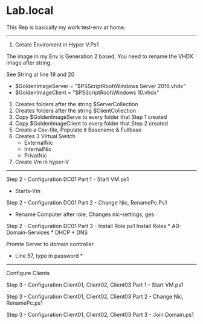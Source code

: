 # Lab.local
This Rep is basically my work test-env at home. 

---------------------------------------------------------------------------------------------

1. Create Enviroment in Hyper V.Ps1
  
  The image in my Env is Generation 2 based, You need to rename the VHDX image after string.
  
  See String at line 19 and 20
  
  * $GoldenImageServer = "$PSScriptRoot\Windows Server 2016.vhdx"
  * $GoldenImageClient = "$PSScriptRoot\Windows 10.vhdx"


   1. Creates folders after the string $ServerCollection
   2. Creates folders after the string $ClientCollection
   3. Copy $GoldenImageServe to every folder that Step 1 created
   4. Copy $GoldenImageClient to every folder that Step 2 created
   5. Create a Csv-file, Populate it Basename & Fullbase
   6. Creates 3 Virtual Switch
      * ExternalNic
      * InternalNic
      * PrivatNic 
   7. Create Vm in hyper-V
  
---------------------------------------------------------------------------------------------
Step 2 - Configuration DC01 Part 1 - Start VM.ps1
* Starts-Vm

Step 2 - Configuration DC01 Part 2 - Change Nic, RenamePc.Ps1
* Rename Computer after role, Changes nic-settings, ges

Step 2 - Configuration DC01 Part 3 - Install Role.ps1
Install Roles
     * AD-Domain-Services
     * DHCP
     * DNS

Promte Server to domain controller
   
* Line 57, type in password *
   
---------------------------------------------------------------------------------------------  
Configure Clients

Step 3 - Configuration Client01, Client02, Client03 Part 1 - Start VM.ps1

Step 3 - Configuration Client01, Client02, Client03 Part 2 - Change Nic, RenamePc.ps1


Step 3 - Configuration Client01, Client02, Client03 Part 3 - Join Domain.ps1


 
 
